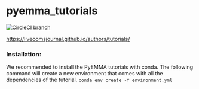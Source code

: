 # pyemma_tutorials

[![CircleCI branch](https://img.shields.io/circleci/project/github/markovmodel/pyemma_tutorials/master.svg)](https://github.com/markovmodel/pyemma_tutorials)

https://livecomsjournal.github.io/authors/tutorials/


### Installation:
We recommended to install the PyEMMA tutorials with conda. The following command will create a new environment that comes with all the dependencies of the tutorial. 
`conda env create -f environment.yml`



